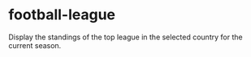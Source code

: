 # football-league
 Display the standings of the top league in the selected country for the current season.

